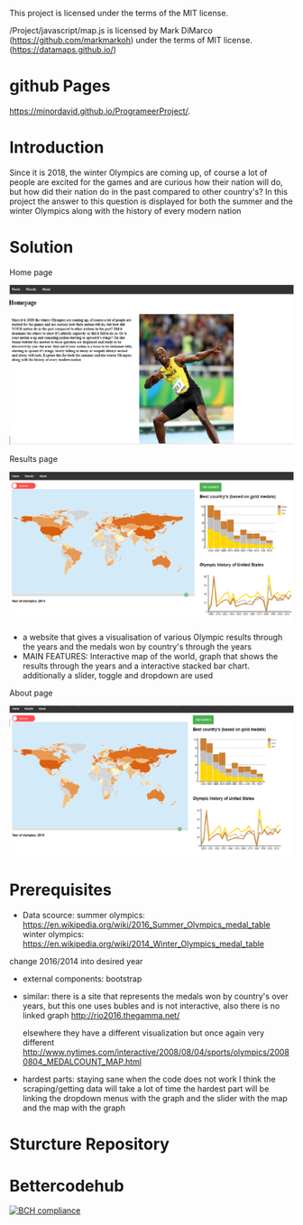 This project is licensed under the terms of the MIT license.

/Project/javascript/map.js is licensed by Mark DiMarco (https://github.com/markmarkoh) under the terms of MIT license. (https://datamaps.github.io/)

# github Pages
https://minordavid.github.io/ProgrameerProject/.

# Introduction

Since it is 2018, the winter Olympics are coming up, of course a lot of people are excited for the games and are curious how their nation will do, but how did their nation do in the past compared to other country's? In this project the answer to this question is displayed for both the summer and the winter Olympics along with the history of every modern nation

# Solution
Home page

![alt text](Project/doc/prtScHomePage.png)

Results page

![alt text](Project/doc/prtScResults.png)

- a website that gives a visualisation of various Olympic results through the years and the medals won by country's through the years
- MAIN FEATURES: Interactive map of the world, graph that shows the results through the years and a interactive stacked bar chart. additionally a slider, toggle and dropdown are used

About page

![alt text](Project/doc/prtScAbout.png)

# Prerequisites

- Data scource:
summer olympics:
https://en.wikipedia.org/wiki/2016_Summer_Olympics_medal_table
winter olympics:
https://en.wikipedia.org/wiki/2014_Winter_Olympics_medal_table

change 2016/2014 into desired year

- external components:
bootstrap

- similar:
there is a site that represents the medals won by country's over years, but this one uses bubles and is not interactive, also there
is no linked graph http://rio2016.thegamma.net/

  elsewhere they have a different visualization but once again very different http://www.nytimes.com/interactive/2008/08/04/sports/olympics/20080804_MEDALCOUNT_MAP.html

- hardest parts:
staying sane when the code does not work
I think the scraping/getting data will take a lot of time
the hardest part will be linking the dropdown menus with the graph and the slider with the map and the map with the graph

# Sturcture Repository

# Bettercodehub

[![BCH compliance](https://bettercodehub.com/edge/badge/minordavid/ProgrameerProject?branch=master)](https://bettercodehub.com/)
